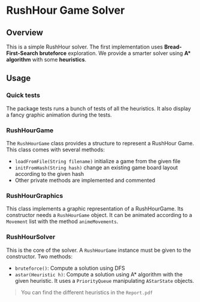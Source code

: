 # RushHour Game Solver

## Overview

This is a simple RushHour solver. 
The first implementation uses **Bread-First-Search bruteforce** exploration. 
We provide a smarter solver using **A\* algorithm** with some **heuristics**.

## Usage

### Quick tests
The package tests runs a bunch of tests of all the heuristics.
It also display a fancy graphic animation during the tests.


### RushHourGame

The `RushHourGame` class provides a structure to represent a RushHour Game. This class comes with several methods:
 - `loadFromFile(String filename)` initialize a game from the given file
 - `initFromHash(String hash)` change an existing game board layout according to the given hash
 - Other private methods are implemented and commented

### RushHourGraphics
This class implements a graphic representation of a RushHourGame.
Its constructor needs a `RushHourGame` object.
It can be animated according to a `Movement` list with the method `animeMovements`.


### RushHourSolver
This is the core of the solver. A `RushHourGame` instance must be given to the constructor. Two methods:

- `bruteforce()`: Compute a solution using DFS
- `astar(Heuristic h)`: Compute a solution using A* algorithm with the given heuristic. It uses a `PriorityQueue` manipulating `AStarState` objects.


> You can find the different heuristics in the `Report.pdf`

